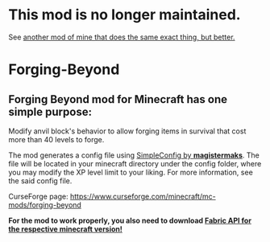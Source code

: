 # This mod is no longer maintained.

See [another mod of mine that does the same exact thing, but better.](https://github.com/majestic-0/anvil-delimited)


# Forging-Beyond
## Forging Beyond mod for Minecraft has one simple purpose:
Modify anvil block's behavior to allow forging items in survival that cost more than 40 levels to forge.

The mod generates a config file using [SimpleConfig by **magistermaks**](https://github.com/magistermaks/fabric-simplelibs/tree/master/simple-config).
The file will be located in your minecraft directory under the config folder, where you may modify the XP level limit to your liking.
For more information, see the said config file.

CurseForge page: https://www.curseforge.com/minecraft/mc-mods/forging-beyond

**For the mod to work properly, you also need to download [Fabric API for the respective minecraft version!](https://www.curseforge.com/minecraft/mc-mods/fabric-api)**
